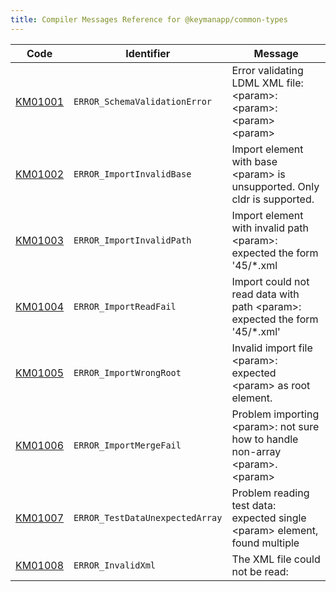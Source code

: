 ```yaml
---
title: Compiler Messages Reference for @keymanapp/common-types
---
```


 Code | Identifier | Message
------|------------|---------
[KM01001](km01001) | `ERROR_SchemaValidationError` | Error validating LDML XML file: &lt;param&gt;: &lt;param&gt;: &lt;param&gt; &lt;param&gt;
[KM01002](km01002) | `ERROR_ImportInvalidBase` | Import element with base &lt;param&gt; is unsupported\. Only cldr is supported\.
[KM01003](km01003) | `ERROR_ImportInvalidPath` | Import element with invalid path &lt;param&gt;: expected the form '45/\*\.xml
[KM01004](km01004) | `ERROR_ImportReadFail` | Import could not read data with path &lt;param&gt;: expected the form '45/\*\.xml'
[KM01005](km01005) | `ERROR_ImportWrongRoot` | Invalid import file &lt;param&gt;: expected &lt;param&gt; as root element\.
[KM01006](km01006) | `ERROR_ImportMergeFail` | Problem importing &lt;param&gt;: not sure how to handle non\-array &lt;param&gt;\.&lt;param&gt;
[KM01007](km01007) | `ERROR_TestDataUnexpectedArray` | Problem reading test data: expected single &lt;param&gt; element, found multiple
[KM01008](km01008) | `ERROR_InvalidXml` | The XML file could not be read: 
